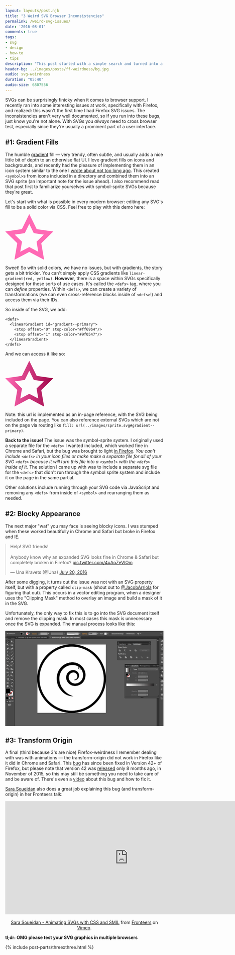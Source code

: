 ```yaml
---
layout: layouts/post.njk
title: "3 Weird SVG Browser Inconsistencies"
permalink: /weird-svg-issues/
date: '2016-08-01'
comments: true
tags:
- svg
- design
- how-to
- tips
description: "This post started with a simple search and turned into a trove of undocumented knowledge I discovered about finicky cross-browser SVG properties."
header-bg: ../images/posts/ff-weirdness/bg.jpg
audio: svg-weirdness
duration: "05:40"
audio-size: 6807556
---
```


SVGs can be surprisingly finicky when it comes to browser support. I recently ran into some interesting issues at work, specifically with Firefox, and realized: this wasn't the first time I had Firefox SVG issues. The inconsistencies aren't very well documented, so if you run into these bugs, just know you're not alone. <a class="twitter-share">With SVGs you *always* need to cross browser test</a>, especially since they're usually a prominent part of a user interface.

## #1: Gradient Fills

The humble [gradient](https://developer.mozilla.org/en-US/docs/Web/SVG/Tutorial/Gradients) fill &mdash; very trendy, often subtle, and usually adds a nice little bit of depth to an otherwise flat UI. I love gradient fills on icons and backgrounds, and recently had the pleasure of implementing them in an icon system similar to the one I [wrote about not too long ago](/svg-icons). This created `<symbol>`s from icons included in a directory and combined them into an SVG sprite (an important note for the issue ahead). I also recommend read that post first to familiarize yourselves with symbol-sprite SVGs because they're great.

Let's start with what is possible in every modern browser: editing any SVG's fill to be a solid color via CSS. Feel free to play with this demo here:

<div class="row">
  <div class="third">
    <svg class="color-me-pink block-center" x="0px" y="0px" width="153px" height="145px" viewBox="0 0 153 145">
    <g>
      <path d="M123.8,145.5l-47.3-24.9l-47.3,24.9l9-52.7L0,55.6l52.9-7.7L76.5,0l23.6,47.9l52.9,7.7l-38.3,37.3L123.8,145.5z
         M76.5,104.9l28.7,15.1L99.7,88l23.2-22.6l-32.1-4.7L76.5,31.6L62.2,60.7l-32.1,4.7L53.3,88l-5.5,31.9L76.5,104.9z"/>
    </g>
    </svg>
  </div>

  <div class="two-third">
<style class="live-code" height: 200px;" contenteditable>
  .color-me-pink {
    fill: #ff69b4;
  }

</style>
  </div>
</div>

Sweet! So with solid colors, we have no issues, but with gradients, the story gets a bit trickier. You can't simply apply CSS gradients like `linear-gradient(red, yellow)`. **However**, there is a space within SVGs specifically designed for these sorts of use cases. It's called the `<defs>` tag, where you can *define* properties. Within `<defs>`, we can create a variety of transformations (we can even cross-reference blocks inside of `<defs>`!) and access them via their IDs.

So inside of the SVG, we add:

```
<defs>
  <linearGradient id="gradient--primary">
    <stop offset="0" stop-color="#ff69b4"/>
    <stop offset="1" stop-color="#9f0547"/>
  </linearGradient>
</defs>
```

And we can access it like so:

<div class="row">
  <div class="third">
    <svg class="color-me-gradient block-center" x="0px" y="0px" width="153px" height="145px" viewBox="0 0 153 145">
    <defs>
      <linearGradient id="gradient--primary">
        <stop offset="0" stop-color="#ff69b4"/>
        <stop offset="1" stop-color="#9f0547"/>
      </linearGradient>
    </defs>
    <g>
      <path d="M123.8,145.5l-47.3-24.9l-47.3,24.9l9-52.7L0,55.6l52.9-7.7L76.5,0l23.6,47.9l52.9,7.7l-38.3,37.3L123.8,145.5z
         M76.5,104.9l28.7,15.1L99.7,88l23.2-22.6l-32.1-4.7L76.5,31.6L62.2,60.7l-32.1,4.7L53.3,88l-5.5,31.9L76.5,104.9z"/>
    </g>
    </svg>
  </div>

  <div class="two-third">
<style class="live-code" height: 200px;" contenteditable>
  .color-me-gradient{
    fill: url(#gradient--primary);
  }

</style>
  </div>
</div>

Note: this url is implemented as an in-page reference, with the SVG being included on the page. You can also reference external SVGs which are not on the page via routing like `fill: url(../images/sprite.svg#gradient--primary)`.

**Back to the issue!** The issue was the symbol-sprite system. I originally used a separate file for the `<defs>` I wanted included, which worked fine in Chrome and Safari, but the bug was brought to light [in Firefox](http://stackoverflow.com/questions/12867704/svg-linear-gradient-does-not-work-in-firefox). *You can't include `<defs>` in your icon files or make make a separate file for all of your SVG `<defs>` because it will turn this file into a `<symbol>` with the `<defs>` inside of it.* The solution I came up with was to include a separate svg file for the `<defs>` that didn't run through the symbol sprite system and include it on the page in the same partial.

Other solutions include running through your SVG code via JavaScript and removing any `<defs>` from inside of `<symbol>` and rearranging them as needed.

## #2: Blocky Appearance

The next major "wat" you may face is seeing blocky icons. I was stumped when these worked beautifully in Chrome and Safari but broke in Firefox and IE.

<style>
  .twitter-tweet {
    margin: 1em auto;
  }
</style>

<blockquote class="twitter-tweet" data-lang="en"><p lang="en" dir="ltr">Help! SVG friends!<br><br>Anybody know why an expanded SVG looks fine in Chrome &amp; Safari but completely broken in Firefox? <a href="https://t.co/4uAoZeVIOm">pic.twitter.com/4uAoZeVIOm</a></p>&mdash; Una Kravets (@Una) <a href="https://twitter.com/Una/status/755614336278671360">July 20, 2016</a></blockquote>
<script async src="//platform.twitter.com/widgets.js" charset="utf-8"></script>

After some digging, it turns out the issue was not with an SVG property itself, but with a property called `clip-mask` (shout out to [@JacobArriola](https://twitter.com/JacobArriola) for figuring that out). This occurs in a vector editing program, when a designer uses the "Clipping Mask" method to overlay an image and build a mask of it in the SVG.

Unfortunately, the only way to fix this is to go into the SVG document itself and remove the clipping mask. In most cases this mask is unnecessary once the SVG is expanded. The manual process looks like this:

![ff-weirdness](../images/posts/ff-weirdness/clipmask.gif)

## #3: Transform Origin

A final (third because 3's are nice) Firefox-weirdness I remember dealing with was with animations &mdash; the transform-origin did not work in Firefox like it did in Chrome and Safari. This [bug](https://bugzilla.mozilla.org/show_bug.cgi?id=923193) has since been fixed in Version 42+ of Firefox, but please note that version 42 was [released](https://www.mozilla.org/en-US/firefox/42.0/releasenotes/) only 8 months ago, in November of 2015, so this may still be something you need to take care of and be aware of. There's even a [video](https://teamtreehouse.com/library/animating-svg-with-css/transitions-and-transforms/transform-origin-in-firefox) about this bug and how to fix it.

[Sara Soueidan](https://sarasoueidan.com/) also does a great job explaining this bug (and transform-origin) in her Fronteers talk:

<iframe src="https://player.vimeo.com/video/110569646" style="margin: 0 auto" width="780" height="360" frameborder="0" webkitallowfullscreen mozallowfullscreen allowfullscreen></iframe>
<p style="text-align:center"><a href="https://vimeo.com/110569646">Sara Soueidan - Animating SVGs with CSS and SMIL</a> from <a href="https://vimeo.com/fronteers">Fronteers</a> on <a href="https://vimeo.com">Vimeo</a>.</p>

**tl;dr: OMG please test your SVG graphics in multiple browsers**

{% include post-parts/threexthree.html %}